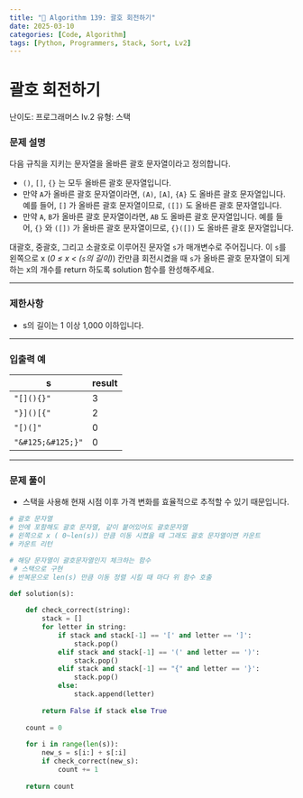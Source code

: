 ```yaml
---
title: "🧠 Algorithm 139: 괄호 회전하기"
date: 2025-03-10
categories: [Code, Algorithm]
tags: [Python, Programmers, Stack, Sort, Lv2]
---
```


# 괄호 회전하기

난이도: 프로그래머스 lv.2
유형: 스택

### **문제 설명**

다음 규칙을 지키는 문자열을 올바른 괄호 문자열이라고 정의합니다.

- `()`, `[]`, `{}` 는 모두 올바른 괄호 문자열입니다.
- 만약 `A`가 올바른 괄호 문자열이라면, `(A)`, `[A]`, `{A}` 도 올바른 괄호 문자열입니다. 예를 들어, `[]` 가 올바른 괄호 문자열이므로, `([])` 도 올바른 괄호 문자열입니다.
- 만약 `A`, `B`가 올바른 괄호 문자열이라면, `AB` 도 올바른 괄호 문자열입니다. 예를 들어, `{}` 와 `([])` 가 올바른 괄호 문자열이므로, `{}([])` 도 올바른 괄호 문자열입니다.

대괄호, 중괄호, 그리고 소괄호로 이루어진 문자열 `s`가 매개변수로 주어집니다. 이 `s`를 왼쪽으로 x (*0 ≤ x < (`s`의 길이)*) 칸만큼 회전시켰을 때 `s`가 올바른 괄호 문자열이 되게 하는 x의 개수를 return 하도록 solution 함수를 완성해주세요.

---

### 제한사항

- s의 길이는 1 이상 1,000 이하입니다.

---

### 입출력 예

| s | result |
| --- | --- |
| `"[](){}"` | 3 |
| `"}]()[{"` | 2 |
| `"[)(]"` | 0 |
| `"&#125;&#125;}"` | 0 |

---

### 문제 풀이

- 스택을 사용해 현재 시점 이후 가격 변화를 효율적으로 추적할 수 있기 때문입니다.

```python
# 괄호 문자열
# 안에 포함해도 괄호 문자열, 같이 붙어있어도 괄호문자열
# 왼쪽으로 x ( 0~len(s)) 만큼 이동 시켰을 때 그래도 괄호 문자열이면 카운트
# 카운트 리턴

# 해당 문자열이 괄호문자열인지 체크하는 함수
 # 스택으로 구현
# 반복문으로 len(s) 만큼 이동 정렬 시킬 때 마다 위 함수 호출

def solution(s):
    
    def check_correct(string):
        stack = []
        for letter in string:
            if stack and stack[-1] == '[' and letter == ']':
                stack.pop()
            elif stack and stack[-1] == '(' and letter == ')':
                stack.pop()
            elif stack and stack[-1] == "{" and letter == '}':
                stack.pop()
            else:
                stack.append(letter)
                
        return False if stack else True
    
    count = 0
    
    for i in range(len(s)):
        new_s = s[i:] + s[:i]
        if check_correct(new_s):
            count += 1
            
    return count
```